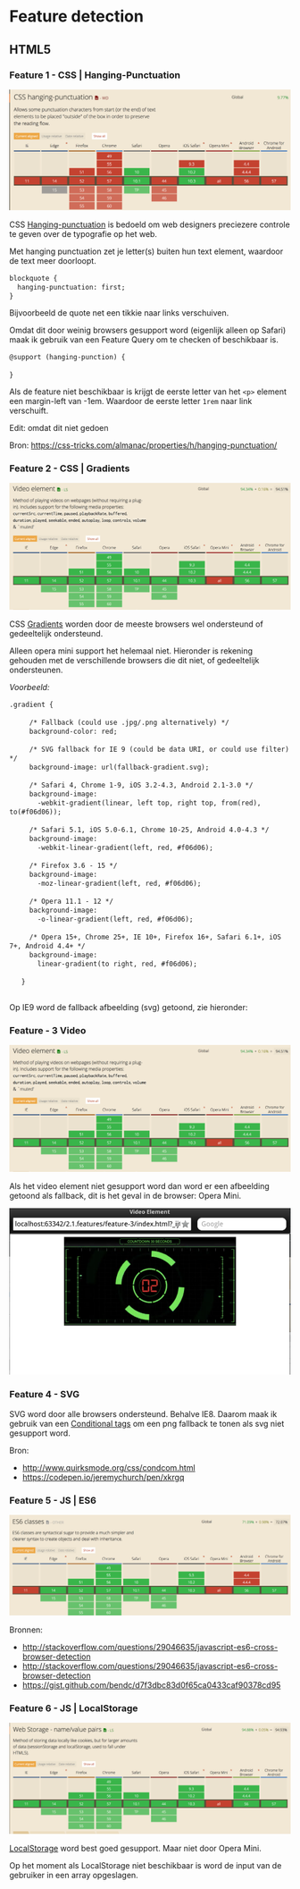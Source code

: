 # Feature detection

## HTML5

### Feature 1 - CSS | Hanging-Punctuation

  ![alt text](readme_images/1.png "Can i use")
  
  CSS [Hanging-punctuation](https://css-tricks.com/almanac/properties/h/hanging-punctuation/)
  is bedoeld om web designers preciezere controle te geven over de typografie op het web.
  
  Met hanging punctuation zet je letter(s) buiten hun text element, waardoor de text meer doorloopt.
   
  ```
  blockquote {
    hanging-punctuation: first;
  }
  ```
  
  Bijvoorbeeld de quote net een tikkie naar links verschuiven.
  
  Omdat dit door weinig browsers gesupport word (eigenlijk alleen op Safari) maak ik gebruik van een Feature
  Query om te checken of beschikbaar is.
  
  ```
  @support (hanging-punction) {
  
  }
  ```   
  
  Als de feature niet beschikbaar is krijgt de eerste letter van het ``<p>`` element een margin-left van -1em. Waardoor de eerste letter ``1rem`` naar link verschuift. 
  
  Edit: omdat dit niet gedoen
  
  Bron: https://css-tricks.com/almanac/properties/h/hanging-punctuation/
  
### Feature 2 - CSS | Gradients
 
  ![alt text](readme_images/f3.png "Can i use")
 
 CSS [Gradients](https://css-tricks.com/css3-gradients/) worden door de meeste browsers wel ondersteund of gedeeltelijk ondersteund.
 
 Alleen opera mini support het helemaal niet. Hieronder is rekening gehouden met de verschillende browsers die dit niet, of gedeeltelijk
 ondersteunen.
 
 *Voorbeeld:*
 
 ```
 .gradient {
      
      /* Fallback (could use .jpg/.png alternatively) */
      background-color: red;
    
      /* SVG fallback for IE 9 (could be data URI, or could use filter) */
      background-image: url(fallback-gradient.svg); 
    
      /* Safari 4, Chrome 1-9, iOS 3.2-4.3, Android 2.1-3.0 */
      background-image:
        -webkit-gradient(linear, left top, right top, from(red), to(#f06d06));
      
      /* Safari 5.1, iOS 5.0-6.1, Chrome 10-25, Android 4.0-4.3 */
      background-image:
        -webkit-linear-gradient(left, red, #f06d06);
    
      /* Firefox 3.6 - 15 */
      background-image:
        -moz-linear-gradient(left, red, #f06d06);
    
      /* Opera 11.1 - 12 */
      background-image:
        -o-linear-gradient(left, red, #f06d06);
    
      /* Opera 15+, Chrome 25+, IE 10+, Firefox 16+, Safari 6.1+, iOS 7+, Android 4.4+ */
      background-image:
        linear-gradient(to right, red, #f06d06);
    
    }
    
```

Op IE9 word de fallback afbeelding (svg) getoond, zie hieronder:

### Feature - 3 Video

![alt text](readme_images/f3.png)

Als het video element niet gesupport word dan word er een afbeelding getoond als fallback, dit is het geval in de browser: Opera Mini.

![alt text](readme_images/f3-opera.png)

### Feature 4 - SVG

SVG word door alle browsers ondersteund. Behalve IE8. Daarom maak ik gebruik van een
[Conditional tags](http://www.quirksmode.org/css/condcom.html) om een png fallback te tonen als svg niet gesupport word.

Bron: 

- http://www.quirksmode.org/css/condcom.html
- https://codepen.io/jeremychurch/pen/xkrgq

### Feature 5 - JS | ES6 
![alt text](readme_images/f5.png)

Bronnen:
- http://stackoverflow.com/questions/29046635/javascript-es6-cross-browser-detection
- http://stackoverflow.com/questions/29046635/javascript-es6-cross-browser-detection
- https://gist.github.com/bendc/d7f3dbc83d0f65ca0433caf90378cd95


### Feature 6 - JS | LocalStorage

![alt text](readme_images/6.png)

[LocalStorage]() word best goed gesupport. Maar niet door Opera Mini. 
 
 Op het moment als LocalStorage niet beschikbaar is word de input van de gebruiker in een array opgeslagen.
 


